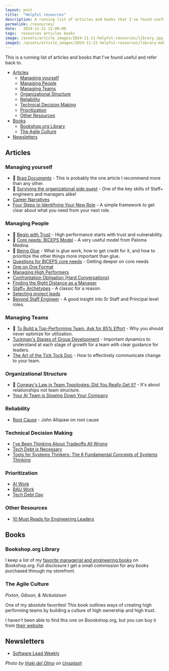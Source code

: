 ```yaml
---
layout: post
title:  "Helpful resources"
description: A running list of articles and books that I've found useful and refer back to
permalink: /resources/
date:   2024-11-21 12:00:00
tags:  resources articles books 
image: /assets/article_images/2024-11-21-helpful-resources/library.jpg
image2: /assets/article_images/2024-11-21-helpful-resources/library-mobile.jpg
---
```


This is a running list of articles and books that I've found useful and refer back to.

- [Articles](#articles)
  - [Managing yourself](#managing-yourself)
  - [Managing People](#managing-people)
  - [Managing Teams](#managing-teams)
  - [Organizational Structure](#organizational-structure)
  - [Reliability](#reliability)
  - [Technical Decision Making](#technical-decision-making)
  - [Prioritization](#prioritization)
  - [Other Resources](#other-resources)
- [Books](#books)
  - [Bookshop.org Library](#bookshoporg-library)
  - [The Agile Culture](#the-agile-culture)
- [Newsletters](#newsletters)

## Articles

### Managing yourself

- :100: [Brag Documents](https://jvns.ca/blog/brag-documents/) - This is probably the one article I recommend more than any other.
- :100: [Surviving the organizational side quest](https://www.noidea.dog/blog/surviving-the-organisational-side-quest) - One of the key skills of Staff+ engineers and managers alike!
- [Career Narratives](https://lethain.com/career-narratives/)
- [Four Steps to Identifying Your New Role](https://larahogan.me/blog/four-steps-identifying-your-new-role/) - A simple framework to get clear about what you need from your next role.

### Managing People

- :100: [Begin with Trust](https://hbr.org/2020/05/begin-with-trust) - High performance starts with trust and vulnerability.
- :100: [Core needs: BICEPS Model](https://www.palomamedina.com/biceps) - A very useful model from Paloma Medina.
- :100: [Being Glue](https://www.noidea.dog/glue) - What is glue work, how to get credit for it, and how to prioritize the other things more important than glue.
- [Questions for BICEPS core needs](https://larahogan.me/blog/questions-for-biceps-core-needs/) - Getting deeper on core needs
- [One on One Format](https://marcgg.com/blog/2021/03/27/one-on-one-format/)
- [Managing High Performers](https://blog.startupstash.com/communication-high-performers-and-keeping-up-with-the-expectations-657f7eb8990c)
- [Confrontation Obligation (Hard Conversations)](https://www.rkg.blog/confrontation.php)
- [Finding the Right Distance as a Manager](https://leaddev.com/management/finding-right-distance-manager)
- [Staff+ Archetypes](https://staffeng.com/guides/staff-archetypes/) - A classic for a reason.
- [Selecting project leads](https://lethain.com/selecting-project-leads/)
- [Beyond Staff Engineer](https://blog.alexewerlof.com/p/beyond-staff-engineer) - A good insight into Sr Staff and Principal level roles.

### Managing Teams

- :100: [To Build a Top-Performing Team, Ask for 85% Effort](https://hbr.org/2023/06/to-build-a-top-performing-team-ask-for-85-effort) - Why you should
never optimize for utilization.
- [Tuckman's Stages of Group Development](https://www.wcupa.edu/coral/tuckmanStagesGroupDelvelopment.aspx) - Important dynamics to understand at each stage of growth for a team with clear guidance for leaders.
- [The Art of the Tick Tock Doc](https://larahogan.me/blog/the-art-of-the-tick-tock-doc/) - How to effectively communicate change to your team.

### Organizational Structure

- :100: [Conway's Law in Team Topologies: Did You Really Get It?](https://medium.com/@fwynyk/conways-law-in-team-topolgies-did-you-really-get-it-69c1a4d702af) - It's about relationships not team structure.
- [Your AI Team is Slowing Down Your Company](https://medium.com/aleph-vc/your-ai-team-is-slowing-down-your-company-c95d97a1c3eb)

### Reliability

- [Root Cause](https://github.com/readme/guides/root-cause) - John Allspaw on root cause

### Technical Decision Making

- [I've Been Thinking About Tradeoffs All Wrong](https://buttondown.com/hillelwayne/archive/ive-been-thinking-about-tradeoffs-all-wrong/)
- [Tech Debt is Necessary](https://betterprogramming.pub/why-creating-tech-debt-is-a-necessary-evil-7fb215b88c45)
- [Tools for Systems Thinkers: The 6 Fundamental Concepts of Systems Thinking](https://medium.com/disruptive-design/tools-for-systems-thinkers-the-6-fundamental-concepts-of-systems-thinking-379cdac3dc6a)

### Prioritization

- [AI Work](https://www.svpg.com/ai-product-management/)
- [BAU Work](https://dannorth.net/but-what-about-bau/)
- [Tech Debt Day](https://blog.alexewerlof.com/p/tech-debt-day)

### Other Resources

- [10 Must Reads for Engineering Leaders](https://zaidesanton.substack.com/p/10-must-reads-for-engineering-leaders)

## Books

### Bookshop.org Library

I keep a list of my [favorite managerial and engineering books](https://bookshop.org/lists/the-effortless-manager-library) on Bookshop.org.
Full disclosure I get a small commission for any books purchased through my storefront.

<script src="https://bookshop.org/widgets.js" data-type="list" data-list-slug="the-effortless-manager-library"></script>

### The Agile Culture

_Pixton, Gibson, & Nickolaisen_

One of my absolute favorites! This book outlines ways of creating high performing teams by building a culture of high ownership and high trust.

I haven't been able to find this one on Boookshop.org, but you can buy it from [their website](http://www.theagileculture.com/).

## Newsletters

- [Software Lead Weekly](https://softwareleadweekly.com/)

_Photo by [Iñaki del Olmo](https://unsplash.com/@inakihxz) on [Unsplash](https://unsplash.com/photos/assorted-title-of-books-piled-in-the-shelves-NIJuEQw0RKg)_
